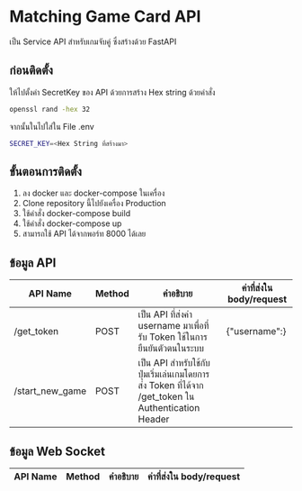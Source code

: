 # Matching Game Card API
เป็น Service API สำหรับเกมจับคู่ ซึ่งสร้างด้วย FastAPI

## ก่อนติดตั้ง

ให้ไปตั้งค่า SecretKey ของ API ด้วยการสร้าง Hex string ด้วยคำสั่ง

```bash
openssl rand -hex 32
```
 จากนั้นในไปใส่ใน File .env
```bash
SECRET_KEY=<Hex String ที่สร้างมา>
```

## ขั้นตอนการติดตั้ง

1. ลง docker และ docker-compose ในเครื่อง
2. Clone repository นี้ไปยังเครื่อง Production
3. ใช้คำสั่ง docker-compose build
4. ใช้คำสั่ง docker-compose up
5. สามารถใช้ API ได้จากพอร์ท 8000 ได้เลย

## ข้อมูล API

| API Name | Method | คำอธิบาย | ค่าที่ส่งใน body/request |
| ------ | ------ | ------ | ------ |
| /get_token | POST | เป็น API ที่ส่งค่า username มาเพื่อที่รับ Token ใช้ในการยืนยันตัวตนในระบบ | {"username":<username>} |
| /start_new_game | POST | เป็น API สำหรับใช้กับปุ่มเริ่มเล่นเกมโดยการส่ง Token ที่ได้จาก /get_token ใน Authentication Header |  |

## ข้อมูล Web Socket

| API Name | Method | คำอธิบาย | ค่าที่ส่งใน body/request |
| ------ | ------ | ------ | ------ |
